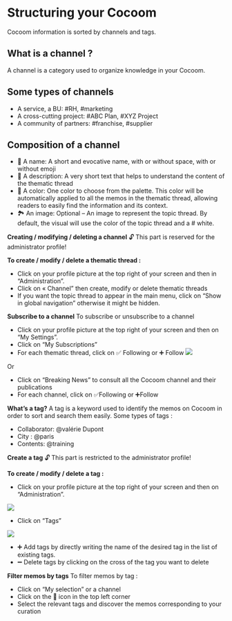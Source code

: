 # Structuring your Cocoom

Cocoom information is sorted by channels and tags.

## What is a channel ?
A channel is a category used to organize knowledge in your Cocoom.

## Some types of channels

- A service, a BU: #RH, #marketing
- A cross-cutting project: #ABC Plan, #XYZ Project
- A community of partners: #franchise, #supplier


## Composition of a channel

- 🔗 A name: A short and evocative name, with or without space, with or without emoji
- 📄 A description: A very short text that helps to understand the content of the thematic thread
- 🎨 A color: One color to choose from the palette. This color will be automatically applied to all the memos in the thematic thread, allowing readers to easily find the information and its context.
- 🏞 An image: Optional – An image to represent the topic thread. By default, the visual will use the color of the topic thread and a # white.


**Creating / modifying / deleting a channel**
🔓 This part is reserved for the administrator profile!

**To create / modify / delete a thematic thread :**

- Click on your profile picture at the top right of your screen and then in “Administration”.
- Click on « Channel” then create, modify or delete thematic threads
- If you want the topic thread to appear in the main menu, click on “Show in global navigation” otherwise it might be hidden.



**Subscribe to a channel**
To subscribe or unsubscribe to a channel

- Click on your profile picture at the top right of your screen and then on “My Settings”.
- Click on “My Subscriptions”
- For each thematic thread, click on ✅ Following or ➕ Follow
![](https://i0.wp.com/cocoom.com/wp-content/uploads/2020/03/Abonnement.gif)


Or

- Click on “Breaking News” to consult all the Cocoom channel and their publications
- For each channel, click on ✅Following or ➕Follow


**What’s a tag?**
A tag is a keyword used to identify the memos on Cocoom in order to sort and search them easily.
Some types of tags :

- Collaborator: @valérie Dupont
- City : @paris
- Contents: @training


**Create a tag**
🔓 This part is restricted to the administrator profile!

**To create / modify / delete a tag :**

- Click on your profile picture at the top right of your screen and then on “Administration”.



![](https://i0.wp.com/cocoom.com/wp-content/uploads/2020/03/Administration-1-1.png)




- Click on “Tags”



![](https://i0.wp.com/cocoom.com/wp-content/uploads/2020/04/Capture-d%E2%80%99%C3%A9cran-2020-04-03-%C3%A0-14.30.55.png)





- ➕ Add tags by directly writing the name of the desired tag in the list of existing tags.
- ➖ Delete tags by clicking on the cross of the tag you want to delete


**Filter memos by tags**
To filter memos by tag :

- Click on “My selection” or a channel
- Click on the 📝 icon in the top left corner
- Select the relevant tags and discover the memos corresponding to your curation

